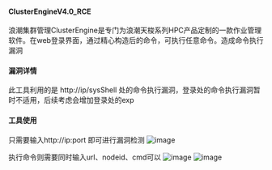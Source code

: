 #### ClusterEngineV4.0_RCE
浪潮集群管理ClusterEngine是专门为浪潮天梭系列HPC产品定制的一款作业管理软件。在web登录界面，通过精心构造后的命令，可执行任意命令。造成命令执行漏洞

#### 漏洞详情

此工具利用的是 http://ip/sysShell 处的命令执行漏洞，登录处的命令执行漏洞暂时不适用，后续考虑会增加登录处的exp

#### 工具使用

只需要输入http://ip:port 即可进行漏洞检测
![image](https://user-images.githubusercontent.com/46400438/114844618-8d75c080-9e0d-11eb-9b9c-443789279c23.png)

执行命令则需要同时输入url、nodeid、cmd可以
![image](https://user-images.githubusercontent.com/46400438/114844841-c3b34000-9e0d-11eb-910f-fd38e5f1077b.png)
![image](https://user-images.githubusercontent.com/46400438/114844905-d594e300-9e0d-11eb-9856-69794d18822c.png)
